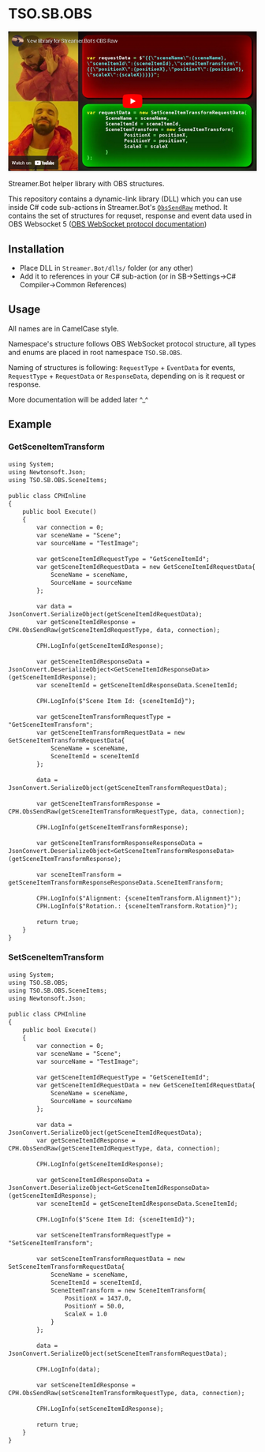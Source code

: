 # TSO.SB.OBS

[![Tutorial](TSO.SB.OBS_thumbnail.png)](https://www.youtube.com/watch?v=tP5hMnZS3Tg)

Streamer.Bot helper library with OBS structures.

This repository contains a dynamic-link library (DLL) which you can use inside C# code sub-actions in Streamer.Bot's [`ObsSendRaw`](https://docs.streamer.bot/api/csharp/obs/raw#ObsSendRaw) method. It contains the set of structures for requset, response and event data used in OBS Websocket 5 ([OBS WebSocket protocol documentation](https://github.com/obsproject/obs-websocket/blob/master/docs/generated/protocol.md))

## Installation

- Place DLL in `Streamer.Bot/dlls/` folder (or any other)
- Add it to references in your C# sub-action (or in SB->Settings->C# Compiler->Common References)

## Usage

All names are in CamelCase style. 

Namespace's structure follows OBS WebSocket protocol structure, all types and enums are placed in root namespace `TSO.SB.OBS`.

Naming of structures is following: `RequestType` + `EventData` for events, `RequestType` + `RequestData` or `ResponseData`, depending on is it request or response.

More documentation will be added later ^_^

## Example

### GetSceneItemTransform

```
using System;
using Newtonsoft.Json;
using TSO.SB.OBS.SceneItems;

public class CPHInline
{
	public bool Execute()
	{
		var connection = 0;
		var sceneName = "Scene";
		var sourceName = "TestImage";
		
		var getSceneItemIdRequestType = "GetSceneItemId";
		var getSceneItemIdRequestData = new GetSceneItemIdRequestData{
			SceneName = sceneName,
			SourceName = sourceName
		};
		
		var data = JsonConvert.SerializeObject(getSceneItemIdRequestData);
		var getSceneItemIdResponse = CPH.ObsSendRaw(getSceneItemIdRequestType, data, connection);
		
		CPH.LogInfo(getSceneItemIdResponse);
		
		var getSceneItemIdResponseData = JsonConvert.DeserializeObject<GetSceneItemIdResponseData>(getSceneItemIdResponse);
		var sceneItemId = getSceneItemIdResponseData.SceneItemId;
		
		CPH.LogInfo($"Scene Item Id: {sceneItemId}");
		
		var getSceneItemTransformRequestType = "GetSceneItemTransform";
		var getSceneItemTransformRequestData = new GetSceneItemTransformRequestData{
			SceneName = sceneName,
			SceneItemId = sceneItemId
		};
		
		data = JsonConvert.SerializeObject(getSceneItemTransformRequestData);
		
		var getSceneItemTransformResponse = CPH.ObsSendRaw(getSceneItemTransformRequestType, data, connection);
		
		CPH.LogInfo(getSceneItemTransformResponse);
		
		var getSceneItemTransformResponseResponseData = JsonConvert.DeserializeObject<GetSceneItemTransformResponseData>(getSceneItemTransformResponse);
		
		var sceneItemTransform = getSceneItemTransformResponseResponseData.SceneItemTransform;

		CPH.LogInfo($"Alignment: {sceneItemTransform.Alignment}");
		CPH.LogInfo($"Rotation.: {sceneItemTransform.Rotation}");
		
		return true;
	}
}

```

### SetSceneItemTransform

```
using System;
using TSO.SB.OBS;
using TSO.SB.OBS.SceneItems;
using Newtonsoft.Json;

public class CPHInline
{
	public bool Execute()
	{
		var connection = 0;
		var sceneName = "Scene";
		var sourceName = "TestImage";
				
		var getSceneItemIdRequestType = "GetSceneItemId";
		var getSceneItemIdRequestData = new GetSceneItemIdRequestData{
			SceneName = sceneName,
			SourceName = sourceName
		};
		
		var data = JsonConvert.SerializeObject(getSceneItemIdRequestData);
		var getSceneItemIdResponse = CPH.ObsSendRaw(getSceneItemIdRequestType, data, connection);
		
		CPH.LogInfo(getSceneItemIdResponse);
		
		var getSceneItemIdResponseData = JsonConvert.DeserializeObject<GetSceneItemIdResponseData>(getSceneItemIdResponse);
		var sceneItemId = getSceneItemIdResponseData.SceneItemId;
		
		CPH.LogInfo($"Scene Item Id: {sceneItemId}");
		
		var setSceneItemTransformRequestType = "SetSceneItemTransform";
				
		var setSceneItemTransformRequestData = new SetSceneItemTransformRequestData{
			SceneName = sceneName,
			SceneItemId = sceneItemId,
			SceneItemTransform = new SceneItemTransform{
				PositionX = 1437.0,
				PositionY = 50.0,
				ScaleX = 1.0
			}
		};
		
		data = JsonConvert.SerializeObject(setSceneItemTransformRequestData);
		
		CPH.LogInfo(data);
		
		var setSceneItemIdResponse = CPH.ObsSendRaw(setSceneItemTransformRequestType, data, connection);
		
		CPH.LogInfo(setSceneItemIdResponse);
		
		return true;
	}
}

```

